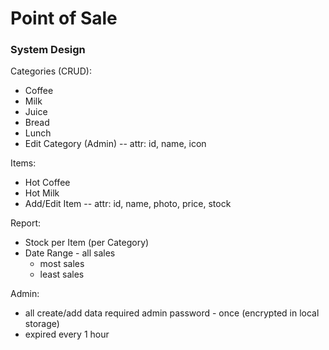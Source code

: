 # Point of Sale

### System Design
Categories (CRUD):
- Coffee
- Milk
- Juice
- Bread
- Lunch
- Edit Category (Admin)
  -- attr: id, name, icon

Items:
- Hot Coffee
- Hot Milk
- Add/Edit Item
  -- attr: id, name, photo, price, stock
  
Report:
  - Stock per Item (per Category)
  - Date Range - all sales
    - most sales
    - least sales
    
Admin:
  - all create/add data required admin password - once (encrypted in local storage)
  - expired every 1 hour
  
